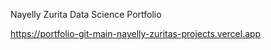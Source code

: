 Nayelly Zurita 
Data Science  Portfolio

https://portfolio-git-main-nayelly-zuritas-projects.vercel.app

